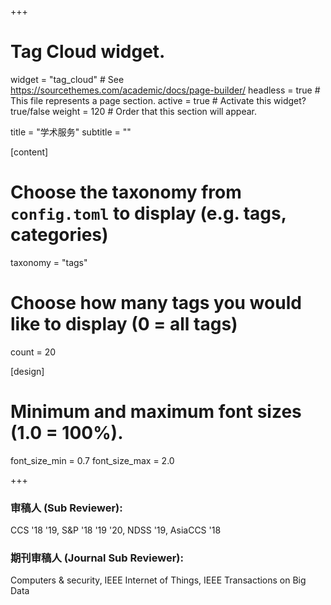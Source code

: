 +++
# Tag Cloud widget.
widget = "tag_cloud"  # See https://sourcethemes.com/academic/docs/page-builder/
headless = true  # This file represents a page section.
active = true  # Activate this widget? true/false
weight = 120  # Order that this section will appear.

title = "学术服务"
subtitle = ""

[content]
  # Choose the taxonomy from `config.toml` to display (e.g. tags, categories)
  taxonomy = "tags"
  
  # Choose how many tags you would like to display (0 = all tags)
  count = 20

[design]
  # Minimum and maximum font sizes (1.0 = 100%).
  font_size_min = 0.7
  font_size_max = 2.0


+++


### 审稿人 (Sub Reviewer): 
CCS \'18 \'19, S&P \'18 \'19 \'20, NDSS \'19, AsiaCCS \'18

### 期刊审稿人 (Journal Sub Reviewer): 
Computers & security, IEEE Internet of Things, IEEE Transactions on Big Data